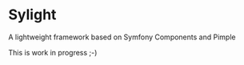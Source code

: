 # Sylight

A lightweight framework based on Symfony Components and Pimple

This is work in progress ;-)
